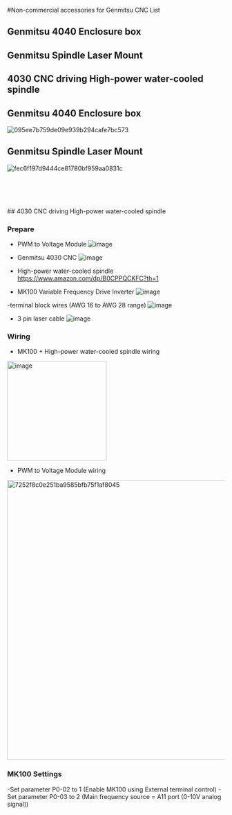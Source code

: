 
#Non-commercial accessories for Genmitsu CNC List

## Genmitsu 4040 Enclosure box
## Genmitsu Spindle Laser Mount
## 4030 CNC driving High-power water-cooled spindle




   

##  Genmitsu 4040 Enclosure box

![095ee7b759de09e939b294cafe7bc573](https://github.com/user-attachments/assets/55990078-8047-46f8-8a19-e20183d1df3f)


##  Genmitsu Spindle Laser Mount


![fec6f197d9444ce81780bf959aa0831c](https://github.com/user-attachments/assets/bad65cd6-0dd6-42ad-8275-3ea87e04a8a8)

<br>

<br>
<br>

<br>
## 4030 CNC driving High-power water-cooled spindle


### Prepare


- PWM to Voltage Module 
![image](https://github.com/user-attachments/assets/ad0ddc23-f1e0-47e4-ad13-dd81f97915b5)


- Genmitsu 4030 CNC
![image](https://github.com/user-attachments/assets/331fe6e0-e14a-427d-b542-cb4bba5ecef8)

- High-power water-cooled spindle https://www.amazon.com/dp/B0CPPQCKFC?th=1

- MK100 Variable Frequency Drive Inverter
![image](https://github.com/user-attachments/assets/b3e23d8d-88cd-4e61-8e0d-92cffa43d2df)


-terminal block wires (AWG 16 to AWG 28 range)
![image](https://github.com/user-attachments/assets/21c7a4af-4cbe-4be3-89a5-a99aa0289fba)

- 3 pin laser cable
![image](https://github.com/user-attachments/assets/06cb787c-3de6-480a-90ca-e4216f3e15d7)


### Wiring 


- MK100 + High-power water-cooled spindle wiring
<img width="230" alt="image" src="https://github.com/user-attachments/assets/4cf2a101-244c-4bb0-901e-c51f2bc8c7de" />

- PWM to Voltage Module wiring  
<img width="646" alt="7252f8c0e251ba9585bfb75f1af8045" src="https://github.com/user-attachments/assets/ca9e82e7-db1e-4b08-9f61-963dde3a9736" />

### MK100 Settings

-​​Set parameter P0-02 to 1​​ (Enable MK100 using ​External terminal control)​​
​​-Set parameter P0-03 to 2​ (Main frequency source = ​​A11 port (0-10V analog signal))​
